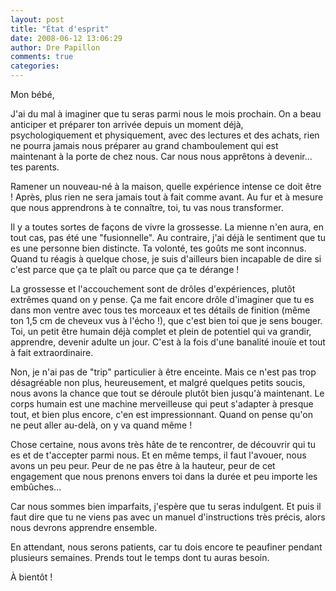 ```yaml
---
layout: post
title: "État d'esprit"
date: 2008-06-12 13:06:29
author: Dre Papillon
comments: true
categories: 
---
```



Mon bébé,

J'ai du mal à imaginer que tu seras parmi nous le mois prochain. On a beau anticiper et préparer ton arrivée depuis un moment déjà, psychologiquement et physiquement, avec des lectures et des achats, rien ne pourra jamais nous préparer au grand chamboulement qui est maintenant à la porte de chez nous. Car nous nous apprêtons à devenir... tes parents.

Ramener un nouveau-né à la maison, quelle expérience intense ce doit être ! Après, plus rien ne sera jamais tout à fait comme avant. Au fur et à mesure que nous apprendrons à te connaître, toi, tu vas nous transformer.

Il y a toutes sortes de façons de vivre la grossesse. La mienne n'en aura, en tout cas, pas été une "fusionnelle". Au contraire, j'ai déjà le sentiment que tu es une personne bien distincte. Ta volonté, tes goûts me sont inconnus. Quand tu réagis à quelque chose, je suis d'ailleurs bien incapable de dire si c'est parce que ça te plaît ou parce que ça te dérange !

La grossesse et l'accouchement sont de drôles d'expériences, plutôt extrêmes quand on y pense. Ça me fait encore drôle d'imaginer que tu es dans mon ventre avec tous tes morceaux et tes détails de finition (même ton 1,5 cm de cheveux vus à l'écho !), que c'est bien toi que je sens bouger. Toi, un petit être humain déjà complet et plein de potentiel qui va grandir, apprendre, devenir adulte un jour. C'est à la fois d'une banalité inouïe et tout à fait extraordinaire.

Non, je n'ai pas de "trip" particulier à être enceinte. Mais ce n'est pas trop désagréable non plus, heureusement, et malgré quelques petits soucis, nous avons la chance que tout se déroule plutôt bien jusqu'à maintenant. Le corps humain est une machine merveilleuse qui peut s'adapter à presque tout, et bien plus encore, c'en est impressionnant. Quand on pense qu'on ne peut aller au-delà, on y va quand même !

Chose certaine, nous avons très hâte de te rencontrer, de découvrir qui tu es et de t'accepter parmi nous. Et en même temps, il faut l'avouer, nous avons un peu peur. Peur de ne pas être à la hauteur, peur de cet engagement que nous prenons envers toi dans la durée et peu importe les embûches...

Car nous sommes bien imparfaits, j'espère que tu seras indulgent. Et puis il faut dire que tu ne viens pas avec un manuel d'instructions très précis, alors nous devrons apprendre ensemble.

En attendant, nous serons patients, car tu dois encore te peaufiner pendant plusieurs semaines. Prends tout le temps dont tu auras besoin.

À bientôt !